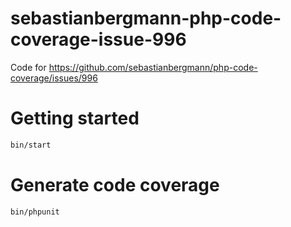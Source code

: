 # sebastianbergmann-php-code-coverage-issue-996

Code for https://github.com/sebastianbergmann/php-code-coverage/issues/996

# Getting started

```bash
bin/start
```

# Generate code coverage

```bash
bin/phpunit
```
